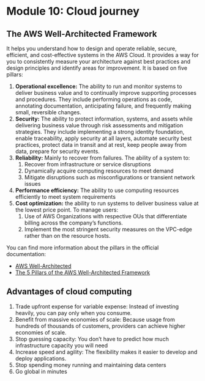 # Module 10: Cloud journey
## The AWS Well-Architected Framework
It helps you understand how to design and operate reliable, secure, efficient, and cost-effective systems in the AWS Cloud. It provides a way for you to consistently measure your architecture against best practices and design principles and identify areas for improvement. It is based on five pillars: 
1. **Operational excellence:** The ability to run and monitor systems to deliver business value and to continually improve supporting processes and procedures. They include performing operations as code, annotating documentation, anticipating failure, and frequently making small, reversible changes.
1. **Security:** The ability to protect information, systems, and assets while delivering business value through risk assessments and mitigation strategies. They include implementing a strong identity foundation, enable traceability, apply security at all layers, automate security best practices, protect data in transit and at rest, keep people away from data, prepare for security events.
1. **Reliability:** Mainly to recover from failures. The ability of a system to:
    1. Recover from infrastructure or service disruptions
    1. Dynamically acquire computing resources to meet demand
    1. Mitigate disruptions such as misconfigurations or transient network issues
1. **Performance efficiency:** The ability to use computing resources efficiently to meet system requirements
1. **Cost optimization:** the ability to run systems to deliver business value at the lowest price point. To manage users:
    1. Use of AWS Organizations with respective OUs that differentiate billing across the company’s functions.
    1. Implement the most stringent security measures on the VPC-edge rather than on the resource hosts.

You can find more information about the pillars in the official documentation:
- [AWS Well-Architected](https://aws.amazon.com/architecture/well-architected/?wa-lens-whitepapers.sort-by=item.additionalFields.sortDate&wa-lens-whitepapers.sort-order=desc)
- [The 5 Pillars of the AWS Well-Architected Framework](https://aws.amazon.com/blogs/apn/the-5-pillars-of-the-aws-well-architected-framework/)

## Advantages of cloud computing
1. Trade upfront expense for variable expense: Instead of investing heavily, you can pay only when you consume.
1. Benefit from massive economies of scale: Because usage from hundreds of thousands of customers, providers can achieve higher economies of scale.
1. Stop guessing capacity: You don’t have to predict how much infrastructure capacity you will need
1. Increase speed and agility: The flexibility makes it easier to develop and deploy applications.
1. Stop spending money running and maintaining data centers
1. Go global in minutes
